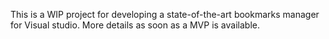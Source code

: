 This is a WIP project for developing a state-of-the-art bookmarks manager for Visual studio. More details as soon as a MVP is available.